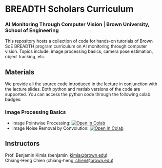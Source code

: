 # BREADTH Scholars Curriculum
### AI Monitoring Through Computer Vision | Brown University, School of Engineering

This repository hosts a collection of code for hands-on tutorials of Brown SoE BREADTH program curriculum on AI monitoring through computer vision. Topics include: image processing basics, camera pose estimation, object tracking, etc.

## Materials
We provide all the source code introduced in the lecture in conjunction with the lecture slides. Both python and matlab versions of the code are supported.  You can access the python code through the following colab badges:
### Image Processing Basics
- Image Pointwise Processing: [![Open In Colab](https://colab.research.google.com/assets/colab-badge.svg)](
https://colab.research.google.com/github/Brown-LEMS/BREADTH_Scholars_Curriculum_Computer_Vision/blob/main/image_processing_basics/python/image_pointwise_processing.ipynb) <br />
- Image Noise Removal by Convolution: [![Open In Colab](https://colab.research.google.com/assets/colab-badge.svg)](
https://colab.research.google.com/github/Brown-LEMS/BREADTH_Scholars_Curriculum_Computer_Vision/blob/main/image_processing_basics/python/image_convolution.ipynb) 

## Instructors
Prof. Benjamin Kimia (benjamin\_kimia@brown.edu) <br />
Chiang-Heng Chien (chiang-heng\_chien@brown.edu) <br />

